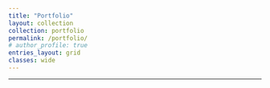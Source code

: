 ```yaml
---
title: "Portfolio"
layout: collection
collection: portfolio
permalink: /portfolio/
# author_profile: true
entries_layout: grid
classes: wide
---
```


<!-- ## Bio
Blending technical skills and experience with design thinking and processes, I am passionate about bridging the gap between humans and technology. Majoring in computer science taught me numerous coding languages and tools, and minoring in Innovation and Design has guided that learning through a lens of meeting users' needs and embracing an iterative development philosophy. I strive to bring the integration of technology into the world to the forefront of the conversation. Through my work in bringing automated delivery robots into healthcare environments, I regularly interact with clients and developers to ensure that technology is efficiently and effectively meeting the needs of its clients. With my unique perspective, I aim to contribute towards creating impactful solutions that not only address current challenges but also anticipate future needs. -->


___